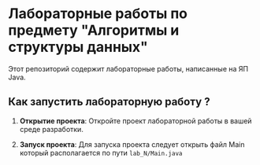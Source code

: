 # Лабораторные работы по предмету "Алгоритмы и структуры данных"

Этот репозиторий содержит лабораторные работы, написанные на ЯП Java.

## Как запустить лабораторную работу ?

1. **Открытие проекта**: Откройте проект лабораторной работы в вашей среде разработки.

2. **Запуск проекта**: Для запуска проекта следует открыть файл Main который располагается по пути `lab_N/Main.java`